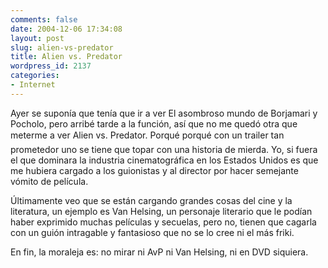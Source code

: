 ```yaml
---
comments: false
date: 2004-12-06 17:34:08
layout: post
slug: alien-vs-predator
title: Alien vs. Predator
wordpress_id: 2137
categories:
- Internet
---
```


Ayer se suponía que tenía que ir a ver El asombroso mundo de Borjamari y Pocholo, pero arribé tarde a la función, así que no me quedó otra que meterme a ver Alien vs. Predator. Porqué porqué con un trailer tan prometedor uno se tiene que topar con una historia de mierda. Yo, si fuera el que dominara la industria cinematográfica en los Estados Unidos es que me hubiera cargado a los guionistas y al director por hacer semejante vómito de película.





&Uacute;ltimamente veo que se están cargando grandes cosas del cine y la literatura, un ejemplo es Van Helsing, un personaje literario que le podían haber exprimido muchas películas y secuelas, pero no, tienen que cagarla con un guión intragable y fantasioso que no se lo cree ni el más friki.





En fin, la moraleja es: no mirar ni AvP ni Van Helsing, ni en DVD siquiera.




 

